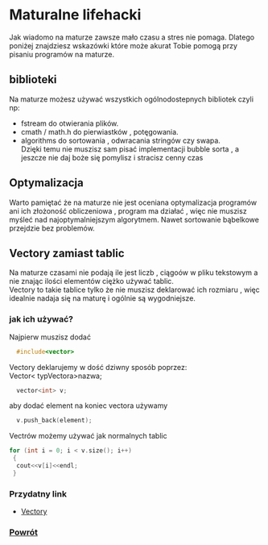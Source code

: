 # Maturalne lifehacki
Jak wiadomo na maturze zawsze mało czasu a stres nie pomaga.
Dlatego poniżej znajdziesz wskazówki które może akurat Tobie pomogą przy pisaniu
programów na maturze.

## biblioteki
Na maturze możesz używać wszystkich ogólnodostepnych bibliotek
czyli np:
  - fstream do otwierania plików.
  - cmath / math.h do pierwiastków , potęgowania.
  - algorithms do sortowania , odwracania stringów czy swapa.  
Dzięki temu nie muszisz sam pisać implementacji bubble sorta , a jeszcze
nie daj boże się pomylisz i stracisz cenny czas

## Optymalizacja
Warto pamiętać że na maturze nie jest oceniana optymalizacja programów ani ich złożoność obliczeniowa , program ma działać ,
więc nie muszisz myśleć nad najoptymalniejszym algorytmem. Nawet sortowanie bąbelkowe przejdzie bez problemów.

## Vectory zamiast tablic
Na maturze czasami nie podają ile jest liczb , ciągoów w pliku tekstowym
a nie znając ilości elementów ciężko używać tablic.  
Vectory to takie tablice tylko że nie muszisz deklarować ich rozmiaru , więc
idealnie nadaja się na maturę i ogólnie są wygodniejsze.
### jak ich używać?
Najpierw muszisz dodać
``` c++
  #include<vector>
  ```
  Vectory deklarujemy w dość dziwny sposób poprzez:  
Vector< typVectora>nazwa;
```c++
  vector<int> v;
```
aby dodać element na koniec vectora używamy
```c++
  v.push_back(element);
  ```
  Vectrów możemy używać jak normalnych tablic  
  ``` c++
  for (int i = 0; i < v.size(); i++)
   {
    cout<<v[i]<<endl;
   }
  ```  

### Przydatny link
  - [Vectory](http://www.cplusplus.com/reference/vector/vector/)


### [Powrót](https://dogexd.github.io/algorytmy_matura/)
